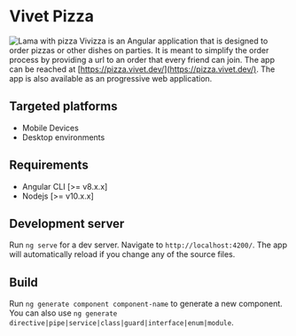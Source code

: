 # Vivet Pizza
![Lama with pizza](.src/assets/img/logo.png)
Vivizza is an Angular application that is designed to order pizzas or other dishes on parties. It is meant to simplify the order process by providing a url to an order that every friend can join. The app can be reached at [https://pizza.vivet.dev/](https://pizza.vivet.dev/). The app is also available as an progressive web application.
## Targeted platforms
 - Mobile Devices
 - Desktop environments
## Requirements
- Angular CLI [>= v8.x.x]
- Nodejs [>= v10.x.x]
## Development server
Run `ng serve` for a dev server. Navigate to `http://localhost:4200/`. The app will automatically reload if you change any of the source files.
## Build
Run `ng generate component component-name` to generate a new component. You can also use `ng generate directive|pipe|service|class|guard|interface|enum|module`.
